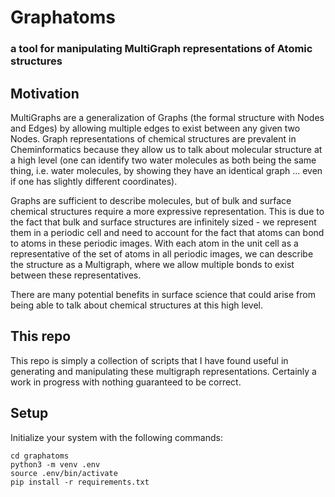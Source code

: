 # Graphatoms
### a tool for manipulating MultiGraph representations of Atomic structures

## Motivation
MultiGraphs are a generalization of Graphs (the formal structure with Nodes and
  Edges) by allowing multiple edges to exist between any given two Nodes. Graph
  representations of chemical structures are prevalent in Cheminformatics because
  they allow us to talk about molecular structure at a high level (one can
  identify two water molecules as both being the same thing, i.e. water molecules,
  by showing they have an identical graph ... even if one has slightly different
  coordinates).

Graphs are sufficient to describe molecules, but of bulk and surface
chemical structures require a more expressive representation. This is due to the
fact that bulk and surface structures are infinitely sized - we represent them
in a periodic cell and need to account for the fact that atoms can bond to
atoms in these periodic images. With each atom in the unit cell as a representative
of the set of atoms in all periodic images, we can describe the structure as a
Multigraph, where we allow multiple bonds to exist between these representatives.

There are many potential benefits in surface science that could arise from
being able to talk about chemical structures at this high level.

## This repo
This repo is simply a collection of scripts that I have found useful in 
  generating and manipulating these multigraph representations. Certainly a work
  in progress with nothing guaranteed to be correct.

## Setup
Initialize your system with the following commands:

```
cd graphatoms
python3 -m venv .env
source .env/bin/activate
pip install -r requirements.txt
```
